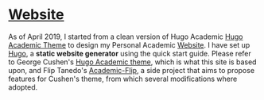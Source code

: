 # [Website](https://github.com/stathismag/Website)

As of April 2019, I started from a clean version of Hugo Academic [Hugo Academic Theme](https://themes.gohugo.io/academic/) to design my Personal Academic [Website](https://www.smagerakis.gr). I have set up [Hugo](https://gohugo.io/getting-started/quick-start/), a **static website generator** using the quick start guide. Please refer to George Cushen's [Hugo Academic theme](https://github.com/gcushen/hugo-academic), which is what this site is based upon, and Flip Tanedo's  [Academic-Flip](https://github.com/fliptanedo/academic-flip), a side project that aims to propose features for Cushen's theme, from which several modifications where adopted.
